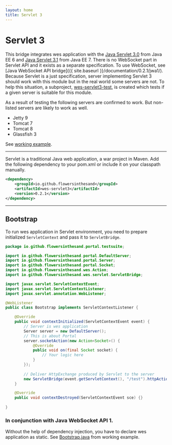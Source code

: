 ```yaml
---
layout: home
title: Servlet 3
---
```


# Servlet 3
This bridge integrates wes application with the [Java Servlet 3.0](http://docs.oracle.com/javaee/6/tutorial/doc/bnafd.html) from Java EE 6 and [Java Servlet 3.1](http://docs.oracle.com/javaee/7/tutorial/doc/servlets.htm) from Java EE 7. There is no WebSocket part in Servlet API and it exists as a separate specification. To use WebSocket, see [Java WebSocket API bridge]({{ site.baseurl }}/documentation/0.2.1/jwa1/). Because Servlet is a just specification, server implementing Servlet 3 should work with this module but in the real world some servers are not. To help this situation, a subproject, [wes-servlet3-test](https://github.com/flowersinthesand/wes-servlet3-test), is created which tests if a given server is suitable for this module.

As a result of testing the following servers are confirmed to work. But non-listed servers are likely to work as well.

<ul class="inline-list">
	<li>Jetty 9</li>
	<li>Tomcat 7</li>
	<li>Tomcat 8</li>
	<li>Glassfish 3</li>
</ul>

See [working example](https://github.com/flowersinthesand/portal-java-examples/tree/master/server/platform/jee7).

---

Servlet is a traditional Java web application, a war project in Maven. Add the following dependency to your pom.xml or include it on your classpath manually.

```xml
<dependency>
    <groupId>io.github.flowersinthesand</groupId>
    <artifactId>wes-servlet3</artifactId>
    <version>0.2.1</version>
</dependency>
```

---

## Bootstrap

To run wes application in Servlet environment, you need to prepare initialized `ServletContext` and pass it to `ServletBridge`.

```java
package io.github.flowersinthesand.portal.testsuite;

import io.github.flowersinthesand.portal.DefaultServer;
import io.github.flowersinthesand.portal.Server;
import io.github.flowersinthesand.portal.Socket;
import io.github.flowersinthesand.wes.Action;
import io.github.flowersinthesand.wes.servlet.ServletBridge;

import javax.servlet.ServletContextEvent;
import javax.servlet.ServletContextListener;
import javax.servlet.annotation.WebListener;

@WebListener
public class Bootstrap implements ServletContextListener {

	@Override
	public void contextInitialized(ServletContextEvent event) {
		// Server is wes application
		Server server = new DefaultServer();
		// This is about Portal
		server.socketAction(new Action<Socket>() {
			@Override
			public void on(final Socket socket) {
				// Your logic here
			}
		});
		
		// Deliver HttpExchange produced by Servlet to the server
		new ServletBridge(event.getServletContext(), "/test").httpAction(server.httpAction());
	}

	@Override
	public void contextDestroyed(ServletContextEvent sce) {}
	
}
```

### In conjunction with Java WebSocket API 1.

Without the help of dependency injection, you have to declare wes application as static. See [Bootstrap.java](https://github.com/flowersinthesand/portal-java-examples/blob/master/server/platform/jee7/src/main/java/io/github/flowersinthesand/portal/testsuite/Bootstrap.java) from working example.
